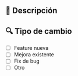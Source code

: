 ## 📝 Descripción

<!-- Breve resumen de qué hace este PR -->

## 🔍 Tipo de cambio

- [ ] Feature nueva
- [ ] Mejora existente
- [ ] Fix de bug
- [ ] Otro